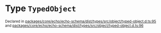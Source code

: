 # Type `TypedObject`
<sub>Declared in [packages/core/echo/echo-schema/dist/types/src/object/typed-object.d.ts:95]() and [packages/core/echo/echo-schema/dist/types/src/object/typed-object.d.ts:96]()</sub>






